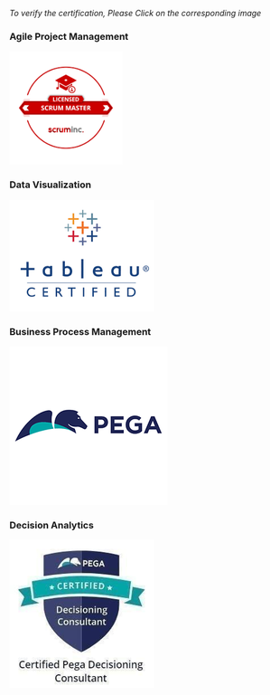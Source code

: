 *To verify the certification, Please Click on the corresponding image*
### Agile Project Management
<a href="https://s3.amazonaws.com/scruminc-certs/LSM-2277933"><img  src="/images/1.png" height="200" width="200"/></a>


### Data Visualization
<a href="https://www.youracclaim.com/badges/c33831e3-5cac-4b37-a4b5-88e1267bb05d/linked_in_profile"><img src="/images/tab.png?raw=true"/></a>

### Business Process Management
<a href="https://media-exp1.licdn.com/dms/document/C512DAQGapsvhAsLvNw/profile-treasury-document-pdf-analyzed/0?e=1598652000&v=beta&t=w-gLqJL5VrKV9Abit6__Tl_s4HOZg1QjRyF6mwmGtco"><img  src="/images/peg.png"/></a>

### Decision Analytics
<a href="https://media-exp1.licdn.com/dms/document/C512DAQFSeFbutQpxFQ/profile-treasury-document-pdf-analyzed/0?e=1598652000&v=beta&t=OvTmjwShRE-CrZUBa0bdkTH09bxQgdAUOfzfbIPorfw"><img src="/images/3.jpeg?raw=true"/></a>


 

 

